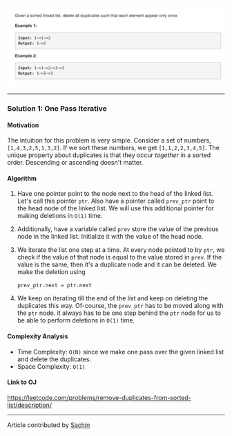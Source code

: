 <p align="center">
<img src="../../Images/Remove-Dups-from-Sorted-List/main.png" width="600">
</p>

---
### Solution 1: One Pass Iterative

#### Motivation

The intuition for this problem is very simple. Consider a set of numbers, `[1,4,3,2,5,1,3,2]`. If we sort these numbers, we get `[1,1,2,2,3,4,5]`. The unique property about duplicates is that they occur *together* in a sorted order. Descending or ascending doesn't matter.

#### Algorithm

1. Have one pointer point to the node next to the head of the linked list. Let's call this pointer `ptr`. Also have a pointer called `prev_ptr` point to the head node of the linked list. We will use this additional pointer for making deletions in `O(1)` time.
2. Additionally, have a variable called `prev` store the value of the previous node in the linked list. Initialize it with the value of the head node.
3. We iterate the list one step at a time. At every node pointed to by `ptr`, we check if the value of that node is equal to the value stored in `prev`. If the value is the same, then it's a duplicate node and it can be deleted. We make the deletion using

      ```
      prev_ptr.next = ptr.next
      ```
4. We keep on iterating till the end of the list and keep on deleting the duplicates this way. Of-course, the `prev_ptr` has to be moved along with the `ptr` node. it always has to be one step behind the `ptr` node for us to be able to perform deletions in `O(1)` time.

#### Complexity Analysis

* Time Complexity: `O(N)` since we make one pass over the given linked list and delete the duplicates.
* Space Complexity: `O(1)`

#### Link to OJ

https://leetcode.com/problems/remove-duplicates-from-sorted-list/description/

---
Article contributed by [Sachin](https://github.com/edorado93)
